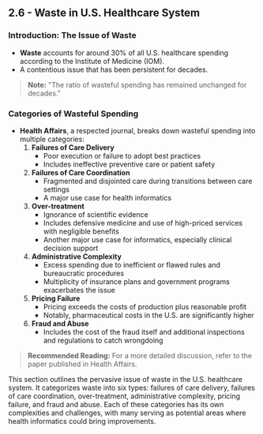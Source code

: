 ## 2.6 - Waste in U.S. Healthcare System

### Introduction: The Issue of Waste
- **Waste** accounts for around 30% of all U.S. healthcare spending according to the Institute of Medicine (IOM).
- A contentious issue that has been persistent for decades.
> **Note:** "The ratio of wasteful spending has remained unchanged for decades."

### Categories of Wasteful Spending
- **Health Affairs**, a respected journal, breaks down wasteful spending into multiple categories:
  1. **Failures of Care Delivery**
     - Poor execution or failure to adopt best practices
     - Includes ineffective preventive care or patient safety
  2. **Failures of Care Coordination**
     - Fragmented and disjointed care during transitions between care settings
     - A major use case for health informatics
  3. **Over-treatment**
     - Ignorance of scientific evidence
     - Includes defensive medicine and use of high-priced services with negligible benefits
     - Another major use case for informatics, especially clinical decision support
  4. **Administrative Complexity**
     - Excess spending due to inefficient or flawed rules and bureaucratic procedures
     - Multiplicity of insurance plans and government programs exacerbates the issue
  5. **Pricing Failure**
     - Pricing exceeds the costs of production plus reasonable profit
     - Notably, pharmaceutical costs in the U.S. are significantly higher
  6. **Fraud and Abuse**
     - Includes the cost of the fraud itself and additional inspections and regulations to catch wrongdoing
> **Recommended Reading:** For a more detailed discussion, refer to the paper published in Health Affairs.

This section outlines the pervasive issue of waste in the U.S. healthcare system. It categorizes waste into six types: failures of care delivery, failures of care coordination, over-treatment, administrative complexity, pricing failure, and fraud and abuse. Each of these categories has its own complexities and challenges, with many serving as potential areas where health informatics could bring improvements.
